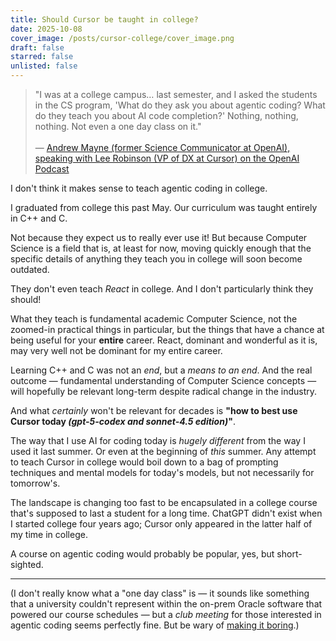 ```yaml
---
title: Should Cursor be taught in college?
date: 2025-10-08
cover_image: /posts/cursor-college/cover_image.png
draft: false
starred: false
unlisted: false
---
```

> "I was at a college campus… last semester, and I asked the students in the CS program, 'What do they ask you about agentic coding? What do they teach you about AI code completion?' Nothing, nothing, nothing. Not even a one day class on it."\
\
— [Andrew Mayne (former Science Communicator at OpenAI), speaking with Lee Robinson (VP of DX at Cursor) on the OpenAI Podcast](https://youtu.be/QIdUllqmuls?t=3369)

I don't think it makes sense to teach agentic coding in college.

I graduated from college this past May. Our curriculum was taught entirely in C++ and C.

Not because they expect us to really ever use it! But because Computer Science is a field that is, at least for now, moving quickly enough that the specific details of anything they teach you in college will soon become outdated.

They don't even teach *React* in college. And I don't particularly think they should!

What they teach is fundamental academic Computer Science, not the zoomed-in practical things in particular, but the things that have a chance at being useful for your **entire** career. React, dominant and wonderful as it is, may very well not be dominant for my entire career.

Learning C++ and C was not an *end*, but a *means to an end*. And the real outcome — fundamental understanding of Computer Science concepts — will hopefully be relevant long-term despite radical change in the industry.

And what *certainly* won't be relevant for decades is **"how to best use Cursor today *(gpt-5-codex and sonnet-4.5 edition)*"**.

The way that I use AI for coding today is *hugely different* from the way I used it last summer. Or even at the beginning of *this* summer. Any attempt to teach Cursor in college would boil down to a bag of prompting techniques and mental models for today's models, but not necessarily for tomorrow's.

The landscape is changing too fast to be encapsulated in a college course that's supposed to last a student for a long time. ChatGPT didn't exist when I started college four years ago; Cursor only appeared in the latter half of my time in college.

A course on agentic coding would probably be popular, yes, but short-sighted.

---

(I don't really know what a "one day class" is — it sounds like something that a university couldn't represent within the on-prem Oracle software that powered our course schedules — but a *club meeting* for those interested in agentic coding seems perfectly fine. But be wary of [making it boring](/interestingness).)
